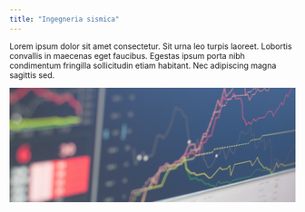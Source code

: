 ```yaml
---
title: "Ingegneria sismica"
---
```


Lorem ipsum dolor sit amet consectetur. Sit urna leo turpis laoreet. Lobortis convallis in maecenas eget faucibus. Egestas ipsum porta nibh condimentum fringilla sollicitudin etiam habitant. Nec adipiscing magna sagittis sed.

![alt text](../../assets/home-background-2.png "Ingegneria sismica")
